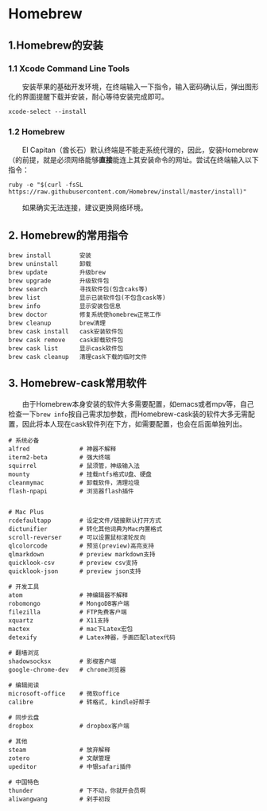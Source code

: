 # Homebrew

## 1.Homebrew的安装

### 1.1 Xcode Command Line Tools

　　安装苹果的基础开发环境，在终端输入一下指令，输入密码确认后，弹出图形化的界面提醒下载并安装，耐心等待安装完成即可。

```
xcode-select --install
```

### 1.2 Homebrew

　　EI Capitan（酋长石）默认终端是不能走系统代理的，因此，安装Homebrew（的前提，就是必须网络能够**直接**能连上其安装命令的网址。尝试在终端输入以下指令：

```
ruby -e "$(curl -fsSL https://raw.githubusercontent.com/Homebrew/install/master/install)"
```

　　如果确实无法连接，建议更换网络环境。

## 2. Homebrew的常用指令

```
brew install 		安装
brew uninstall 		卸载
brew update			升级brew
brew upgrade		升级软件包
brew search			寻找软件包(包含caks等)
brew list			显示已装软件包(不包含cask等)
brew info			显示安装包信息
brew doctor			修复系统使homebrew正常工作
brew cleanup		brew清理
brew cask install	cask安装软件包
brew cask remove	cask卸载软件包
brew cask list		显示cask软件包
brew cask cleanup	清理cask下载的临时文件
```

## 3. Homebrew-cask常用软件

　　由于Homebrew本身安装的软件大多需要配置，如emacs或者mpv等，自己检查一下`brew info`按自己需求加参数，而Homebrew-cask装的软件大多无需配置，因此将本人现在cask软件列在下方，如需要配置，也会在后面单独列出。

```
# 系统必备
alfred				# 神器不解释
iterm2-beta			# 强大终端
squirrel			# 鼠须管，神级输入法
mounty				# 挂载ntfs格式U盘、硬盘
cleanmymac			# 卸载软件，清理垃圾
flash-npapi         # 浏览器flash插件


# Mac Plus
rcdefaultapp		# 设定文件/链接默认打开方式
dictunifier			# 转化其他词典为Mac内置格式
scroll-reverser		# 可以设置鼠标滚轮反向
qlcolorcode			# 预览(preview)高亮支持
qlmarkdown			# preview markdown支持
quicklook-csv		# preview csv支持
quicklook-json		# preview json支持

# 开发工具
atom				# 神编辑器不解释
robomongo			# MongoDB客户端
filezilla			# FTP免费客户端
xquartz				# X11支持
mactex				# mac下Latex宏包
detexify			# Latex神器，手画匹配latex代码

# 翻墙浏览
shadowsocksx		# 影梭客户端
google-chrome-dev	# chrome浏览器

# 编辑阅读
microsoft-office	# 微软office
calibre				# 转格式, kindle好帮手

# 同步云盘
dropbox				# dropbox客户端 

# 其他
steam				# 放弃解释
zotero				# 文献管理
upeditor			# 中银safari插件

# 中国特色
thunder				# 下不动，你就开会员啊
aliwangwang			# 剁手初段

```

